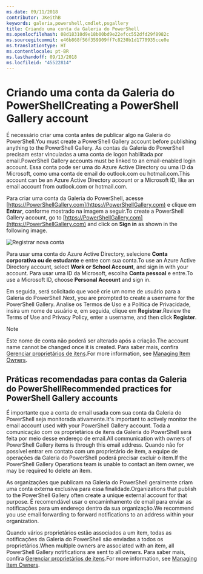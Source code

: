 ```yaml
---
ms.date: 09/11/2018
contributor: JKeithB
keywords: galeria,powershell,cmdlet,psgallery
title: Criando uma conta da Galeria do PowerShell
ms.openlocfilehash: 08d18310d9e18b00bd9e22efcc552dfd29f8982c
ms.sourcegitcommit: e46b868f56f359909ff7c8230b1d1770935cce0e
ms.translationtype: HT
ms.contentlocale: pt-BR
ms.lasthandoff: 09/13/2018
ms.locfileid: "45522814"
---
```

# <a name="creating-a-powershell-gallery-account"></a><span data-ttu-id="ec0e5-103">Criando uma conta da Galeria do PowerShell</span><span class="sxs-lookup"><span data-stu-id="ec0e5-103">Creating a PowerShell Gallery account</span></span>

<span data-ttu-id="ec0e5-104">É necessário criar uma conta antes de publicar algo na Galeria do PowerShell.</span><span class="sxs-lookup"><span data-stu-id="ec0e5-104">You must create a PowerShell Gallery account before publishing anything to the PowerShell Gallery.</span></span>
<span data-ttu-id="ec0e5-105">As contas da Galeria do PowerShell precisam estar vinculadas a uma conta de logon habilitada por email.</span><span class="sxs-lookup"><span data-stu-id="ec0e5-105">PowerShell Gallery accounts must be linked to an email-enabled login account.</span></span> <span data-ttu-id="ec0e5-106">Essa conta pode ser uma do Azure Active Directory ou uma ID da Microsoft, como uma conta de email do outlook.com ou hotmail.com.</span><span class="sxs-lookup"><span data-stu-id="ec0e5-106">This account can be an Azure Active Directory account or a Microsoft ID, like an email account from outlook.com or hotmail.com.</span></span>

<span data-ttu-id="ec0e5-107">Para criar uma conta da Galeria do PowerShell, acesse [https://PowerShellGallery.com](https://PowerShellGallery.com) e clique em **Entrar**, conforme mostrado na imagem a seguir.</span><span class="sxs-lookup"><span data-stu-id="ec0e5-107">To create a PowerShell Gallery account, go to [https://PowerShellGallery.com](https://PowerShellGallery.com) and click on **Sign in** as shown in the following image.</span></span>

![Registrar nova conta](../../Images/CreateAccount-Register.png)

<span data-ttu-id="ec0e5-109">Para usar uma conta do Azure Active Directory, selecione **Conta corporativa ou de estudante** e entre com sua conta.</span><span class="sxs-lookup"><span data-stu-id="ec0e5-109">To use an Azure Active Directory account, select **Work or School Account**, and sign in with your account.</span></span> <span data-ttu-id="ec0e5-110">Para usar uma ID da Microsoft, escolha **Conta pessoal** e entre.</span><span class="sxs-lookup"><span data-stu-id="ec0e5-110">To use a Microsoft ID, choose **Personal Account** and sign in.</span></span>

<span data-ttu-id="ec0e5-111">Em seguida, será solicitado que você crie um nome de usuário para a Galeria do PowerShell.</span><span class="sxs-lookup"><span data-stu-id="ec0e5-111">Next, you are prompted to create a username for the PowerShell Gallery.</span></span> <span data-ttu-id="ec0e5-112">Analise os Termos de Uso e a Política de Privacidade, insira um nome de usuário e, em seguida, clique em **Registrar**.</span><span class="sxs-lookup"><span data-stu-id="ec0e5-112">Review the Terms of Use and Privacy Policy, enter a username, and then click **Register**.</span></span>

> [!NOTE]
> <span data-ttu-id="ec0e5-113">Este nome de conta não poderá ser alterado após a criação.</span><span class="sxs-lookup"><span data-stu-id="ec0e5-113">The account name cannot be changed once it is created.</span></span> <span data-ttu-id="ec0e5-114">Para saber mais, confira [Gerenciar proprietários de itens](managing-item-owners.md).</span><span class="sxs-lookup"><span data-stu-id="ec0e5-114">For more information, see [Managing Item Owners](managing-item-owners.md).</span></span>

## <a name="recommended-practices-for-powershell-gallery-accounts"></a><span data-ttu-id="ec0e5-115">Práticas recomendadas para contas da Galeria do PowerShell</span><span class="sxs-lookup"><span data-stu-id="ec0e5-115">Recommended practices for PowerShell Gallery accounts</span></span>

<span data-ttu-id="ec0e5-116">É importante que a conta de email usada com sua conta da Galeria do PowerShell seja monitorada ativamente.</span><span class="sxs-lookup"><span data-stu-id="ec0e5-116">It's important to actively monitor the email account used with your PowerShell Gallery account.</span></span> <span data-ttu-id="ec0e5-117">Toda a comunicação com os proprietários de itens da Galeria do PowerShell será feita por meio desse endereço de email.</span><span class="sxs-lookup"><span data-stu-id="ec0e5-117">All communication with owners of PowerShell Gallery items is through this email address.</span></span> <span data-ttu-id="ec0e5-118">Quando não for possível entrar em contato com um proprietário de item, a equipe de operações da Galeria do PowerShell poderá precisar excluir o item.</span><span class="sxs-lookup"><span data-stu-id="ec0e5-118">If the PowerShell Gallery Operations team is unable to contact an item owner, we may be required to delete an item.</span></span>

<span data-ttu-id="ec0e5-119">As organizações que publicam na Galeria do PowerShell geralmente criam uma conta externa exclusiva para essa finalidade.</span><span class="sxs-lookup"><span data-stu-id="ec0e5-119">Organizations that publish to the PowerShell Gallery often create a unique external account for that purpose.</span></span> <span data-ttu-id="ec0e5-120">É recomendável usar o encaminhamento de email para enviar as notificações para um endereço dentro da sua organização.</span><span class="sxs-lookup"><span data-stu-id="ec0e5-120">We recommend you use email forwarding to forward notifications to an address within your organization.</span></span>

<span data-ttu-id="ec0e5-121">Quando vários proprietários estão associados a um item, todas as notificações da Galeria do PowerShell são enviadas a todos os proprietários.</span><span class="sxs-lookup"><span data-stu-id="ec0e5-121">When multiple owners are associated with an item, all PowerShell Gallery notifications are sent to all owners.</span></span> <span data-ttu-id="ec0e5-122">Para saber mais, confira [Gerenciar proprietários de itens](managing-item-owners.md).</span><span class="sxs-lookup"><span data-stu-id="ec0e5-122">For more information, see [Managing Item Owners](managing-item-owners.md).</span></span>
